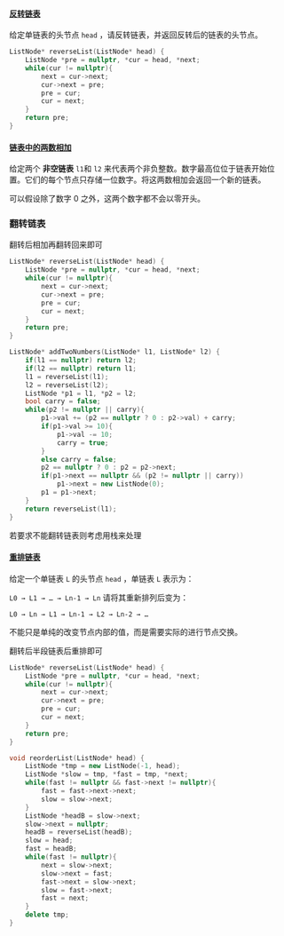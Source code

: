 #### [反转链表](https://leetcode-cn.com/problems/UHnkqh/)

给定单链表的头节点 `head` ，请反转链表，并返回反转后的链表的头节点。



```c++
ListNode* reverseList(ListNode* head) {
    ListNode *pre = nullptr, *cur = head, *next;
    while(cur != nullptr){
        next = cur->next;
        cur->next = pre;
        pre = cur;
        cur = next;
    }
    return pre;
}
```

#### [链表中的两数相加](https://leetcode-cn.com/problems/lMSNwu/)

给定两个 **非空链表** `l1`和 `l2` 来代表两个非负整数。数字最高位位于链表开始位置。它们的每个节点只存储一位数字。将这两数相加会返回一个新的链表。

可以假设除了数字 0 之外，这两个数字都不会以零开头。

### 翻转链表

翻转后相加再翻转回来即可

```c++
ListNode* reverseList(ListNode* head) {
    ListNode *pre = nullptr, *cur = head, *next;
    while(cur != nullptr){
        next = cur->next;
        cur->next = pre;
        pre = cur;
        cur = next;
    }
    return pre;
}

ListNode* addTwoNumbers(ListNode* l1, ListNode* l2) {
    if(l1 == nullptr) return l2;
    if(l2 == nullptr) return l1;
	l1 = reverseList(l1);
    l2 = reverseList(l2);
    ListNode *p1 = l1, *p2 = l2;
    bool carry = false;
    while(p2 != nullptr || carry){
		p1->val += (p2 == nullptr ? 0 : p2->val) + carry;
        if(p1->val >= 10){
            p1->val -= 10;
            carry = true;
        }
        else carry = false;
        p2 == nullptr ? 0 : p2 = p2->next;
        if(p1->next == nullptr && (p2 != nullptr || carry))
            p1->next = new ListNode(0);
        p1 = p1->next;
    }
    return reverseList(l1);
}
```

若要求不能翻转链表则考虑用栈来处理



#### [重排链表](https://leetcode-cn.com/problems/LGjMqU/)

给定一个单链表 `L` 的头节点 `head` ，单链表 `L` 表示为：

` L0 → L1 → … → Ln-1 → Ln `
请将其重新排列后变为：

`L0 → Ln → L1 → Ln-1 → L2 → Ln-2 → …`

不能只是单纯的改变节点内部的值，而是需要实际的进行节点交换。



翻转后半段链表后重排即可

```c++
ListNode* reverseList(ListNode* head) {
    ListNode *pre = nullptr, *cur = head, *next;
    while(cur != nullptr){
        next = cur->next;
        cur->next = pre;
        pre = cur;
        cur = next;
    }
    return pre;
}

void reorderList(ListNode* head) {
    ListNode *tmp = new ListNode(-1, head);
    ListNode *slow = tmp, *fast = tmp, *next;
    while(fast != nullptr && fast->next != nullptr){
        fast = fast->next->next;
        slow = slow->next;
    }
    ListNode *headB = slow->next;
    slow->next = nullptr;
    headB = reverseList(headB);
    slow = head;
    fast = headB;
    while(fast != nullptr){
        next = slow->next;
        slow->next = fast;
        fast->next = slow->next;
        slow = fast->next;
        fast = next;
    }
    delete tmp;
}
```

